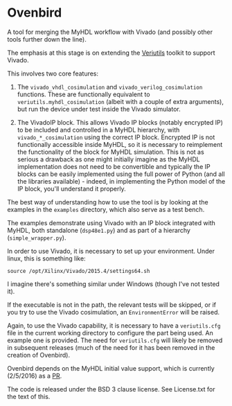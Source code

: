 Ovenbird
========

A tool for merging the MyHDL workflow with Vivado (and possibly other tools
further down the line).

The emphasis at this stage is on extending the 
[Veriutils](https://github.com/hgomersall/Veriutils) toolkit to support
Vivado.

This involves two core features:

1. The `vivado_vhdl_cosimulation` and `vivado_verilog_cosimulation` functions.
These are functionally equivalent to `veriutils.myhdl_cosimulation` (albeit 
with a couple of extra arguments), but run the device under test inside
the Vivado simulator.

2. The VivadoIP block. This allows Vivado IP blocks (notably encrypted IP) 
to be included and controlled in a MyHDL hierarchy, with 
`vivado_*_cosimulation` using the correct IP block. Encrypted IP is not
functionally accessible inside MyHDL, so it is necessary to reimplement the
functionality of the block for MyHDL simulation. This is not as serious 
a drawback as one might initially imagine as the MyHDL implementation does
not need to be convertible and typically the IP blocks can be easily 
implemented using the full power of Python (and all the libraries available) - 
indeed, in implementing the Python model of the IP block, you'll understand
it properly.

The best way of understanding how to use the tool is by looking at the 
examples in the `examples` directory, which also serve as a test bench.

The examples demonstrate using Vivado with an IP block integrated with MyHDL,
both standalone (`dsp48e1.py`) and as part of a hierarchy 
(`simple_wrapper.py`).

In order to use Vivado, it is necessary to set up your environment. Under
linux, this is something like:

    source /opt/Xilinx/Vivado/2015.4/settings64.sh

I imagine there's something similar under Windows (though I've not tested it).

If the executable is not in the path, the relevant tests will be skipped, or
if you try to use the Vivado cosimulation, an `EnvironmentError` will be 
raised.

Again, to use the Vivado capability, it is necessary to have a `veriutils.cfg`
file in the current working directory to configure the part being used. 
An example one is provided. The need for `veriutils.cfg` will likely be 
removed in subsequent releases (much of the need for it has been removed
in the creation of Ovenbird).

Ovenbird depends on the MyHDL initial value support, which is currently 
(2/5/2016) as a [PR](https://github.com/jandecaluwe/myhdl/pull/150).

The code is released under the BSD 3 clause license. See License.txt for the 
text of this.

